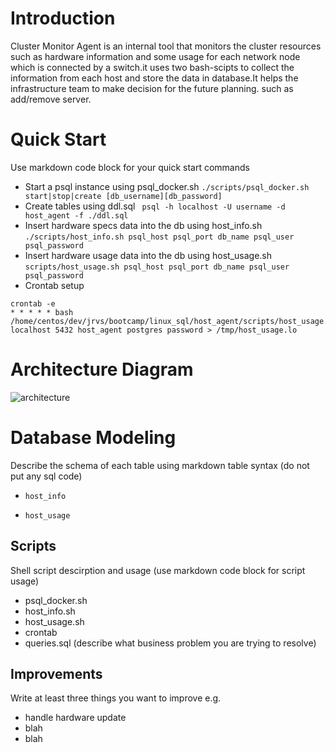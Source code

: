 # Introduction
Cluster Monitor Agent is an internal tool that monitors the cluster resources such as hardware information and some usage for each network node which is connected by a switch.it uses two bash-scipts to collect the information from each host and store the data in database.It helps the infrastructure team to make decision for the future planning. such as add/remove server. 

# Quick Start
Use markdown code block for your quick start commands
- Start a psql instance using psql_docker.sh
``./scripts/psql_docker.sh start|stop|create [db_username][db_password]``
- Create tables using ddl.sql
`` psql -h localhost -U username -d host_agent -f ./ddl.sql``
- Insert hardware specs data into the db using host_info.sh
``./scripts/host_info.sh psql_host psql_port db_name psql_user psql_password``
- Insert hardware usage data into the db using host_usage.sh
``scripts/host_usage.sh psql_host psql_port db_name psql_user psql_password``
- Crontab setup
```
crontab -e
* * * * * bash /home/centos/dev/jrvs/bootcamp/linux_sql/host_agent/scripts/host_usage.sh localhost 5432 host_agent postgres password > /tmp/host_usage.lo
```

# Architecture Diagram
![architecture](https://github.com/jarviscanada/jarvis_data_eng_SiqiYang/tree/readme/linux_sql/assets/architecture.png)

# Database Modeling
Describe the schema of each table using markdown table syntax (do not put any sql code)
- `host_info`

- `host_usage`

## Scripts
Shell script descirption and usage (use markdown code block for script usage)
- psql_docker.sh
- host_info.sh
- host_usage.sh
- crontab
- queries.sql (describe what business problem you are trying to resolve)

## Improvements 
Write at least three things you want to improve 
e.g. 
- handle hardware update 
- blah
- blah
```